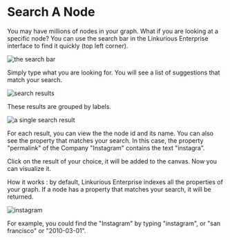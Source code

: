 # Search A Node

You may have millions of nodes in your graph. What if you are looking at a specific node? You can use the search bar in the Linkurious Enterprise interface to find it quickly (top left corner).

![the search bar](https://github.com/Linkurious/linkurious-enterprise-manual/blob/master/screenshots/17.png)

Simply type what you are looking for. You will see a list of suggestions that match your search.

![search results](https://github.com/Linkurious/linkurious-enterprise-manual/blob/master/screenshots/18.png)

These results are grouped by labels.

![a single search result](https://github.com/Linkurious/linkurious-enterprise-manual/blob/master/screenshots/19.png)

For each result, you can view the the node id and its name. You can also see the property that matches your search. In this case, the property "permalink" of the Company "Instagram" contains the text "instagra".

Click on the result of your choice, it will be added to the canvas. Now you can visualize it.

How it works : by default, Linkurious Enterprise indexes all the properties of your graph. If a node has a property that matches your search, it will be returned.

![instagram](https://github.com/Linkurious/linkurious-enterprise-manual/blob/master/screenshots/4.png)

For example, you could find the "Instagram" by typing "instagram", or "san francisco" or "2010-03-01".